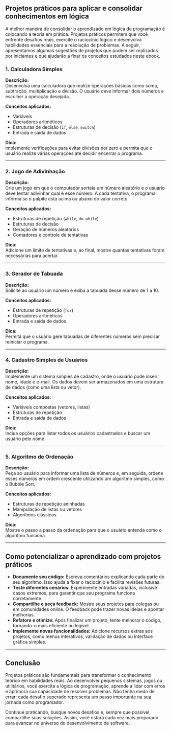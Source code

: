 
## Projetos práticos para aplicar e consolidar conhecimentos em lógica

A melhor maneira de consolidar o aprendizado em lógica de programação é colocando a teoria em prática. Projetos práticos permitem que você enfrente desafios reais, exercite o raciocínio lógico e desenvolva habilidades essenciais para a resolução de problemas. A seguir, apresentamos algumas sugestões de projetos que podem ser realizados por iniciantes e que ajudarão a fixar os conceitos estudados neste ebook.

### 1. Calculadora Simples

**Descrição:**  
Desenvolva uma calculadora que realize operações básicas como soma, subtração, multiplicação e divisão. O usuário deve informar dois números e escolher a operação desejada.

**Conceitos aplicados:**  
- Variáveis  
- Operadores aritméticos  
- Estruturas de decisão (`if`, `else`, `switch`)  
- Entrada e saída de dados

**Dica:**  
Implemente verificações para evitar divisões por zero e permita que o usuário realize várias operações até decidir encerrar o programa.

---

### 2. Jogo de Adivinhação

**Descrição:**  
Crie um jogo em que o computador sorteia um número aleatório e o usuário deve tentar adivinhar qual é esse número. A cada tentativa, o programa informa se o palpite está acima ou abaixo do valor correto.

**Conceitos aplicados:**  
- Estruturas de repetição (`while`, `do-while`)  
- Estruturas de decisão  
- Geração de números aleatórios  
- Contadores e controle de tentativas

**Dica:**  
Adicione um limite de tentativas e, ao final, mostre quantas tentativas foram necessárias para acertar.

---

### 3. Gerador de Tabuada

**Descrição:**  
Solicite ao usuário um número e exiba a tabuada desse número de 1 a 10.

**Conceitos aplicados:**  
- Estruturas de repetição (`for`)  
- Operadores aritméticos  
- Entrada e saída de dados

**Dica:**  
Permita que o usuário gere tabuadas de diferentes números sem precisar reiniciar o programa.

---

### 4. Cadastro Simples de Usuários

**Descrição:**  
Implemente um sistema simples de cadastro, onde o usuário pode inserir nome, idade e e-mail. Os dados devem ser armazenados em uma estrutura de dados (como uma lista ou vetor).

**Conceitos aplicados:**  
- Variáveis compostas (vetores, listas)  
- Estruturas de repetição  
- Entrada e saída de dados

**Dica:**  
Inclua opções para listar todos os usuários cadastrados e buscar um usuário pelo nome.

---

### 5. Algoritmo de Ordenação

**Descrição:**  
Peça ao usuário para informar uma lista de números e, em seguida, ordene esses números em ordem crescente utilizando um algoritmo simples, como o Bubble Sort.

**Conceitos aplicados:**  
- Estruturas de repetição aninhadas  
- Manipulação de listas ou vetores  
- Algoritmos clássicos

**Dica:**  
Mostre o passo a passo da ordenação para que o usuário entenda como o algoritmo funciona.

---

## Como potencializar o aprendizado com projetos práticos

- **Documente seu código:** Escreva comentários explicando cada parte do seu algoritmo. Isso ajuda a fixar o raciocínio e facilita revisões futuras.
- **Teste diferentes cenários:** Experimente entradas variadas, inclusive casos extremos, para garantir que seu programa funciona corretamente.
- **Compartilhe e peça feedback:** Mostre seus projetos para colegas ou em comunidades online. O feedback pode trazer novas ideias e apontar melhorias.
- **Refatore e otimize:** Após finalizar um projeto, tente melhorar o código, tornando-o mais eficiente ou legível.
- **Implemente novas funcionalidades:** Adicione recursos extras aos projetos, como menus interativos, validação de dados ou interface gráfica simples.

---

## Conclusão

Projetos práticos são fundamentais para transformar o conhecimento teórico em habilidades reais. Ao desenvolver pequenos sistemas, jogos ou utilitários, você exercita a lógica de programação, aprende a lidar com erros e aprimora sua capacidade de resolver problemas. Não tenha medo de errar: cada desafio superado representa um passo importante na sua jornada como programador.

Continue praticando, busque novos desafios e, sempre que possível, compartilhe suas soluções. Assim, você estará cada vez mais preparado para avançar no universo do desenvolvimento de software.
```
